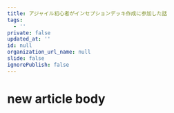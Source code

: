 ```yaml
---
title: アジャイル初心者がインセプションデッキ作成に参加した話
tags:
  - ''
private: false
updated_at: ''
id: null
organization_url_name: null
slide: false
ignorePublish: false
---
```

# new article body
